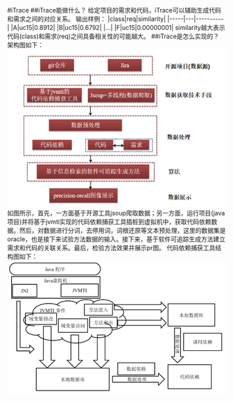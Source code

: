 #iTrace
##iTrace能做什么？
给定项目的需求和代码，iTrace可以辅助生成代码和需求之间的对应关系。
输出样例：
|class|req|similarity|
|-----|---|----------|
|A|uc15|0.8912|
|B|uc15|0.6792|
|...|
|F|uc15|0.00000001|
similarity越大表示代码(class)和需求(req)之间具备相关性的可能越大。
##iTrace是怎么实现的？
架构图如下：
![](https://github.com/cainiaofei/iTrace/raw/master/image/iTrace结构图.png?raw=true)
如图所示，首先，一方面基于开源工具jsoup爬取数据；另一方面，运行项目(java项目)并将基于jvmti实现的代码依赖捕获工具插桩到虚拟机中，获取代码依赖数据。然后，对数据进行分词，去停用词，词根还原等文本预处理，这里的数据集是oracle，也是接下来试验方法数据的输入。接下来，基于软件可追踪生成方法建立需求和代码的关联关系。最后，检验方法效果并展示pr图。
代码依赖捕获工具结构图如下：
![](https://github.com/cainiaofei/iTrace/raw/master/image/codeDependency.png)
